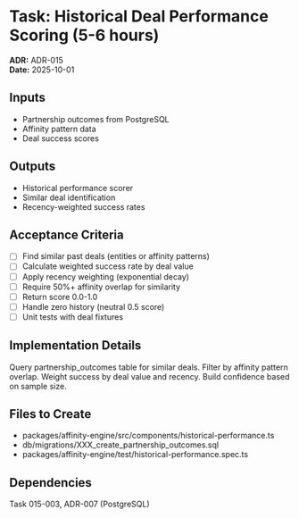 # Task: Historical Deal Performance Scoring (5-6 hours)
**ADR:** ADR-015  
**Date:** 2025-10-01

## Inputs
- Partnership outcomes from PostgreSQL
- Affinity pattern data
- Deal success scores

## Outputs
- Historical performance scorer
- Similar deal identification
- Recency-weighted success rates

## Acceptance Criteria
- [ ] Find similar past deals (entities or affinity patterns)
- [ ] Calculate weighted success rate by deal value
- [ ] Apply recency weighting (exponential decay)
- [ ] Require 50%+ affinity overlap for similarity
- [ ] Return score 0.0-1.0
- [ ] Handle zero history (neutral 0.5 score)
- [ ] Unit tests with deal fixtures

## Implementation Details
Query partnership_outcomes table for similar deals. Filter by affinity pattern overlap. Weight success by deal value and recency. Build confidence based on sample size.

## Files to Create
- packages/affinity-engine/src/components/historical-performance.ts
- db/migrations/XXX_create_partnership_outcomes.sql
- packages/affinity-engine/test/historical-performance.spec.ts

## Dependencies
Task 015-003, ADR-007 (PostgreSQL)